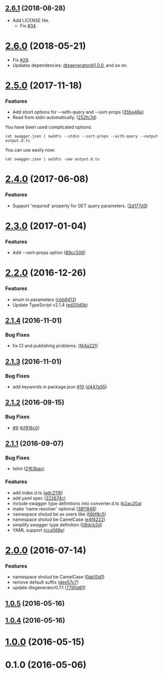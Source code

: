 <a name="2.6.1"></a>
## [2.6.1](https://github.com/mstssk/sw2dts/compare/v2.6.0...v2.6.1) (2018-08-28)

* Add LICENSE file.
    * Fix [#34](https://github.com/mstssk/sw2dts/issues/34).


<a name="2.6.0"></a>
# [2.6.0](https://github.com/mstssk/sw2dts/compare/v2.5.0...v2.6.0) (2018-05-21)

* Fix [#29](https://github.com/mstssk/sw2dts/issues/29).
* Updates dependencies: dtsgenerator@1.0.0, and so on.


<a name="2.5.0"></a>
# [2.5.0](https://github.com/mstssk/sw2dts/compare/v2.4.0...v2.5.0) (2017-11-18)


### Features

* Add short options for --with-query and --sort-props ([35ba48a](https://github.com/mstssk/sw2dts/commit/35ba48a))
* Read from stdin automatically. ([252fc7d](https://github.com/mstssk/sw2dts/commit/252fc7d))

You have been used complicated options:

```
cat swagger.json | sw2dts --stdin --sort-props --with-query --output output.d.ts
```

You can use easily now:

```
cat swagger.json | sw2dts -swo output.d.ts
```

<a name="2.4.0"></a>
# [2.4.0](https://github.com/mstssk/sw2dts/compare/v2.3.0...v2.4.0) (2017-06-08)


### Features

* Support 'required' property for GET query parameters. ([2d177d3](https://github.com/mstssk/sw2dts/commit/2d177d3))



<a name="2.3.0"></a>
# [2.3.0](https://github.com/mstssk/sw2dts/compare/v2.2.0...v2.3.0) (2017-01-04)


### Features

* Add --sort-props option ([89cc506](https://github.com/mstssk/sw2dts/commit/89cc506))



<a name="2.2.0"></a>
# [2.2.0](https://github.com/mstssk/sw2dts/compare/v2.1.4...v2.2.0) (2016-12-26)


### Features

* enum in parameters ([cbb8413](https://github.com/mstssk/sw2dts/commit/cbb8413))
* Update TypeScript v2.1.4 ([ed20d0b](https://github.com/mstssk/sw2dts/commit/ed20d0b))



<a name="2.1.4"></a>
## [2.1.4](https://github.com/mstssk/sw2dts/compare/v2.1.3...v2.1.4) (2016-11-01)


### Bug Fixes

* fix CI and publishing problems. ([f44a221](https://github.com/mstssk/sw2dts/commit/f44a221))



<a name="2.1.3"></a>
## [2.1.3](https://github.com/mstssk/sw2dts/compare/v2.1.2...v2.1.3) (2016-11-01)


### Bug Fixes

* add keywords in package.json [#10](https://github.com/mstssk/sw2dts/issues/10) ([d447a55](https://github.com/mstssk/sw2dts/commit/d447a55))



<a name="2.1.2"></a>
## [2.1.2](https://github.com/mstssk/sw2dts/compare/v2.1.1...v2.1.2) (2016-09-15)


### Bug Fixes

* [#9](https://github.com/mstssk/sw2dts/issues/9) ([b1918c0](https://github.com/mstssk/sw2dts/commit/b1918c0))



<a name="2.1.1"></a>
## [2.1.1](https://github.com/mstssk/sw2dts/compare/v2.0.0...v2.1.1) (2016-09-07)


### Bug Fixes

* tslint ([2163bac](https://github.com/mstssk/sw2dts/commit/2163bac))


### Features

* add index.d.ts ([adc2116](https://github.com/mstssk/sw2dts/commit/adc2116))
* add yaml spec ([222674c](https://github.com/mstssk/sw2dts/commit/222674c))
* include swagger type definitions into converter.d.ts ([b2ac20a](https://github.com/mstssk/sw2dts/commit/b2ac20a))
* make 'name resolver' optional ([38f1848](https://github.com/mstssk/sw2dts/commit/38f1848))
* namespace sholud be as users like ([f4bf8c5](https://github.com/mstssk/sw2dts/commit/f4bf8c5))
* namespace sholud be CamelCase ([e4f4222](https://github.com/mstssk/sw2dts/commit/e4f4222))
* simplify swagger type definition ([08dcb2d](https://github.com/mstssk/sw2dts/commit/08dcb2d))
* YAML support ([cca568e](https://github.com/mstssk/sw2dts/commit/cca568e))



<a name="2.0.0"></a>
# [2.0.0](https://github.com/mstssk/sw2dts/compare/v1.0.5...v2.0.0) (2016-07-14)


### Features

* namespace sholud be CamelCase ([0ab10d1](https://github.com/mstssk/sw2dts/commit/0ab10d1))
* remove default suffix ([dee57c7](https://github.com/mstssk/sw2dts/commit/dee57c7))
* update dtsgenerator0.7.1 ([7790d61](https://github.com/mstssk/sw2dts/commit/7790d61))



<a name="1.0.5"></a>
## [1.0.5](https://github.com/mstssk/sw2dts/compare/v1.0.4...v1.0.5) (2016-05-16)



<a name="1.0.4"></a>
## [1.0.4](https://github.com/mstssk/sw2dts/compare/v1.0.0...v1.0.4) (2016-05-16)



<a name="1.0.0"></a>
# [1.0.0](https://github.com/mstssk/sw2dts/compare/v0.1.0...v1.0.0) (2016-05-15)



<a name="0.1.0"></a>
# 0.1.0 (2016-05-06)



